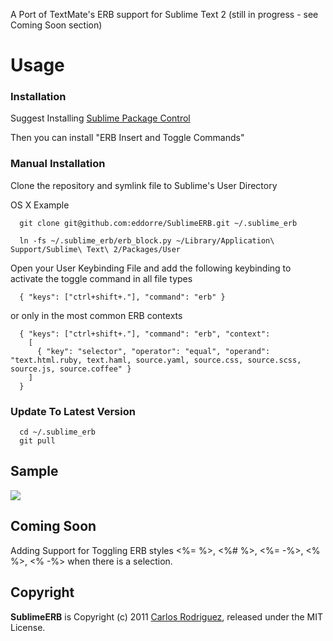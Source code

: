A Port of TextMate's ERB support for Sublime Text 2 (still in progress - see Coming Soon section)

Usage
=====

### Installation ###

  Suggest Installing [Sublime Package Control](http://wbond.net/sublime_packages/package_control)

  Then you can install "ERB Insert and Toggle Commands"

### Manual Installation ###

  Clone the repository and symlink file to Sublime's User Directory

  OS X Example

```
  git clone git@github.com:eddorre/SublimeERB.git ~/.sublime_erb

  ln -fs ~/.sublime_erb/erb_block.py ~/Library/Application\ Support/Sublime\ Text\ 2/Packages/User
```

  Open your User Keybinding File and add the following keybinding to activate the toggle command in all file types

```
  { "keys": ["ctrl+shift+."], "command": "erb" }
```

  or only in the most common ERB contexts

```
  { "keys": ["ctrl+shift+."], "command": "erb", "context":
    [
      { "key": "selector", "operator": "equal", "operand": "text.html.ruby, text.haml, source.yaml, source.css, source.scss, source.js, source.coffee" }
    ]
  }
```

### Update To Latest Version ###

```
  cd ~/.sublime_erb
  git pull
```

Sample
----------
<img src="https://github.com/eddorre/SublimeERB/raw/master/erb.gif" />

Coming Soon
-----------
Adding Support for Toggling ERB styles <%= %>, <%# %>, <%= -%>, <% %>, <% -%> when there is a selection.

Copyright
---------

**SublimeERB** is Copyright (c) 2011 [Carlos Rodriguez](http://eddorre.com), released under the MIT License.